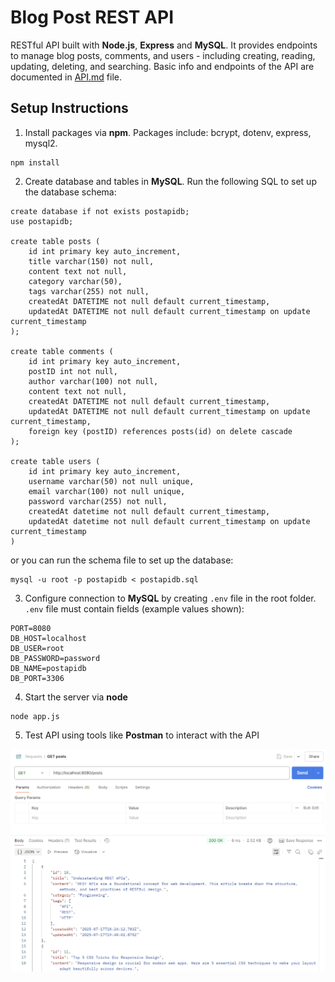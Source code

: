 # Blog Post REST API

RESTful API built with **Node.js**, **Express** and **MySQL**. It provides endpoints to manage blog posts, comments, and users - including creating, reading, updating, deleting, and searching. Basic info and endpoints of the API are documented in [API.md](https://github.com/trenter39/blogrestapi/blob/master/API.md) file.

## Setup Instructions

1. Install packages via **npm**. Packages include: bcrypt, dotenv, express, mysql2.
```
npm install
```
2. Create database and tables in **MySQL**. Run the following SQL to set up the database schema:
```
create database if not exists postapidb;
use postapidb;

create table posts (
    id int primary key auto_increment,
    title varchar(150) not null,
    content text not null,
    category varchar(50),
    tags varchar(255) not null,
    createdAt DATETIME not null default current_timestamp,
    updatedAt DATETIME not null default current_timestamp on update current_timestamp
);

create table comments (
    id int primary key auto_increment,
    postID int not null,
    author varchar(100) not null,
    content text not null,
    createdAt DATETIME not null default current_timestamp,
    updatedAt DATETIME not null default current_timestamp on update current_timestamp,
    foreign key (postID) references posts(id) on delete cascade
);

create table users (
    id int primary key auto_increment,
    username varchar(50) not null unique,
    email varchar(100) not null unique,
    password varchar(255) not null,
    createdAt datetime not null default current_timestamp,
    updatedAt datetime not null default current_timestamp on update current_timestamp
)
```
or you can run the schema file to set up the database:
```
mysql -u root -p postapidb < postapidb.sql
```

3. Configure connection to **MySQL** by creating `.env` file in the root folder. `.env` file must contain fields (example values shown):
```
PORT=8080
DB_HOST=localhost
DB_USER=root
DB_PASSWORD=password
DB_NAME=postapidb
DB_PORT=3306
```
4. Start the server via **node**
```
node app.js
```
5. Test API using tools like **Postman** to interact with the API

![API GET request preview](https://github.com/trenter39/blogrestapi/blob/master/preview.png)